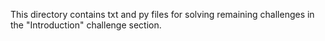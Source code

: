 This directory contains txt and py files for solving remaining challenges in the "Introduction" challenge section. 
